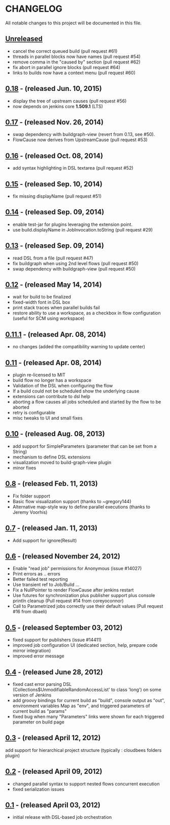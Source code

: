 # CHANGELOG
All notable changes to this project will be documented in this file.

## [Unreleased][unreleased]
- cancel the correct queued build (pull request #61)
- threads in parallel blocks now have names (pull request #54)
- remove comma in the "caused by" section (pull request #62)
- fix abort in parallel ignore blocks (pull request #64)
- links to builds now have a context menu (pull request #60)

## [0.18] - (released Jun. 10, 2015)
- display the tree of upstream causes (pull request #56)
- now depends on jenkins core **1.509.1** (LTS)

## [0.17] - (released Nov. 26, 2014)
- swap dependency with buildgraph-view (revert from 0.13, see #50).
- FlowCause now derives from UpstreamCause (pull request #53)

## [0.16] - (released Oct. 08, 2014)
- add syntax highlighting in DSL textarea (pull request #52)

## [0.15] - (released Sep. 10, 2014)
- fix missing displayName (pull request #51)

## [0.14] - (released Sep. 09, 2014)
- enable test-jar for plugins leveraging the extension point.
- use build.displayName in JobInvocation.toString (pull request #29)

## [0.13] - (released Sep. 09, 2014)
- read DSL from a file (pull request #47)
- fix buildgraph when using 2nd level flows (pull request #50)
- swap dependency with buildgraph-view (pull request #50)

## [0.12] - (released May 14, 2014)
- wait for build to be finalized
- fixed-width font in DSL box
- print stack traces when parallel builds fail
- restore ability to use a workspace, as a checkbox in flow configuration (useful for SCM using workspace)

## [0.11.1] - (released Apr. 08, 2014)
- no changes (added the compatibility warning to update center)

## [0.11] - (released Apr. 08, 2014)
- plugin re-licensed to MIT
- build flow no longer has a workspace
- Validation of the DSL when configuring the flow
- If a build could not be scheduled show the underlying cause
- extensions can contribute to dsl help
- aborting a flow causes all jobs scheduled and started by the flow to be aborted
- retry is configurable
- misc tweaks to UI and small fixes

## [0.10] - (released Aug. 08, 2013)
- add support for SimpleParameters (parameter that can be set from a String)
- mechanism to define DSL extensions
- visualization moved to build-graph-view plugin
- minor fixes

## [0.8] - (released Feb. 11, 2013)
- Fix folder support
- Basic flow visualization support (thanks to ~gregory144)
- Alternative map-style way to define parallel executions (thanks to Jeremy Voorhis)

## [0.7] - (released Jan. 11, 2013)
- Add support for ignore(Result)

## [0.6] - (released November 24, 2012)
- Enable "read job" permissions for Anonymous (issue #14027)
- Print errors as .. errors
- Better failed test reporting
- Use transient ref to Job/Build …
- Fix a NullPointer to render FlowCause after jenkins restart
- Use futures for synchronization plus publisher support plus console println cleanup (Pull request #14 from coreyoconnor)
- Call to Parametrized jobs correctly use their default values (Pull request #16 from dbaeli)

## [0.5] - (released September 03, 2012)
- fixed support for publishers (issue #14411)
- improved job configuration UI (dedicated section, help, prepare code mirror integration)
- improved error message

## [0.4] - (released June 28, 2012)
- fixed cast error parsing DSL (Collections$UnmodifiableRandomAccessList' to class 'long') on some version of Jenkins
- add groovy bindings for current build as "build", console output as "out", environment variables Map as "env", and triggered parameters of current build as "params"
- fixed bug when many "Parameters" links were shown for each triggered parameter on build page

## [0.3] - (released April 12, 2012)
add support for hierarchical project structure (typically : cloudbees folders plugin)

## [0.2] - (released April 09, 2012)
- changed parallel syntax to support nested flows concurrent execution
- fixed serialization issues

## [0.1] - (released April 03, 2012)
- initial release with DSL-based job orchestration


[unreleased]: https://github.com/jenkinsci/build-flow-plugin/compare/build-flow-plugin-0.18...HEAD
[0.19]: https://github.com/jenkinsci/build-flow-plugin/compare/build-flow-plugin-0.18...build-flow-plugin-0.19
[0.18]: https://github.com/jenkinsci/build-flow-plugin/compare/build-flow-plugin-0.17...build-flow-plugin-0.18
[0.17]: https://github.com/jenkinsci/build-flow-plugin/compare/build-flow-plugin-0.16...build-flow-plugin-0.17
[0.16]: https://github.com/jenkinsci/build-flow-plugin/compare/build-flow-plugin-0.15...build-flow-plugin-0.16
[0.15]: https://github.com/jenkinsci/build-flow-plugin/compare/build-flow-plugin-0.14...build-flow-plugin-0.15
[0.14]: https://github.com/jenkinsci/build-flow-plugin/compare/build-flow-plugin-0.13...build-flow-plugin-0.14
[0.13]: https://github.com/jenkinsci/build-flow-plugin/compare/build-flow-plugin-0.12...build-flow-plugin-0.13
[0.12]: https://github.com/jenkinsci/build-flow-plugin/compare/build-flow-plugin-0.11...build-flow-plugin-0.12
[0.11.1]: https://github.com/jenkinsci/build-flow-plugin/compare/build-flow-plugin-0.11...build-flow-plugin-0.11.1
[0.11]: https://github.com/jenkinsci/build-flow-plugin/compare/build-flow-plugin-0.10...build-flow-plugin-0.11
[0.10]: https://github.com/jenkinsci/build-flow-plugin/compare/build-flow-plugin-0.9...build-flow-plugin-0.10
[0.9]: https://github.com/jenkinsci/build-flow-plugin/compare/build-flow-plugin-0.8...build-flow-plugin-0.9
[0.8]: https://github.com/jenkinsci/build-flow-plugin/compare/build-flow-plugin-0.7...build-flow-plugin-0.8
[0.7]: https://github.com/jenkinsci/build-flow-plugin/compare/build-flow-plugin-0.6...build-flow-plugin-0.7
[0.6]: https://github.com/jenkinsci/build-flow-plugin/compare/build-flow-plugin-0.5...build-flow-plugin-0.6
[0.5]: https://github.com/jenkinsci/build-flow-plugin/compare/build-flow-plugin-0.4...build-flow-plugin-0.5
[0.4]: https://github.com/jenkinsci/build-flow-plugin/compare/build-flow-plugin-0.3...build-flow-plugin-0.4
[0.3]: https://github.com/jenkinsci/build-flow-plugin/compare/build-flow-plugin-0.2...build-flow-plugin-0.3
[0.2]: https://github.com/jenkinsci/build-flow-plugin/compare/build-flow-plugin-0.1...build-flow-plugin-0.2
[0.1]: https://github.com/jenkinsci/build-flow-plugin/compare/385cb81801653e232cabfa302329c915e2a72c50...build-flow-plugin-0.1
